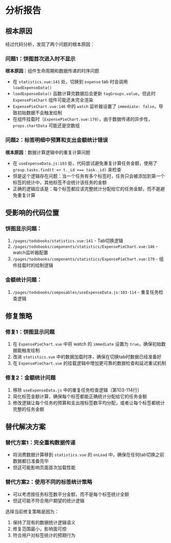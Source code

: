 # 分析报告

## 根本原因

经过代码分析，发现了两个问题的根本原因：

### 问题1：饼图首次进入时不显示

**根本原因**：组件生命周期和数据传递的时序问题
- 在 `statistics.vue:141` 处，切换到 `expense` tab 时会调用 `loadExpenseData()`
- `loadExpenseData()` 函数计算完数据后会更新 `tagGroups.value`，但此时 `ExpensePieChart` 组件可能还未完全渲染
- `ExpensePieChart.vue:146` 中的 `watch` 监听器设置了 `immediate: false`，导致初始数据不会触发绘制
- 在组件挂载时（`ExpensePieChart.vue:179`），由于数据传递的异步性，`props.chartData` 可能还是空数组

### 问题2：标签明细中预算和支出金额统计错误

**根本原因**：数据计算逻辑中的重复计算问题
- 在 `useExpenseData.js:103` 处，代码尝试避免重复计算任务金额，使用了 `group.tasks.find(t => t._id === task._id)` 来检查
- 但是这个逻辑存在问题：当一个任务有多个标签时，任务只会被添加到第一个标签的统计中，其他标签不会统计该任务的金额
- 正确的逻辑应该是：每个标签都应该完整统计分配给它的任务金额，而不是避免重复计算

## 受影响的代码位置

### 饼图显示问题：
1. `/pages/todobooks/statistics.vue:141` - Tab切换逻辑
2. `/pages/todobooks/components/statistics/ExpensePieChart.vue:146` - watch监听器配置
3. `/pages/todobooks/components/statistics/ExpensePieChart.vue:179` - 组件挂载时的绘制逻辑

### 金额统计问题：
1. `/pages/todobooks/composables/useExpenseData.js:103-114` - 重复任务检查逻辑

## 修复策略

### 修复1：饼图显示问题
1. 在 `ExpensePieChart.vue` 中将 watch 的 `immediate` 设置为 `true`，确保初始数据能触发绘制
2. 改进 `statistics.vue` 中的数据加载时序，确保在切换tab时数据已经准备好
3. 在 `ExpensePieChart.vue` 的挂载逻辑中增加更可靠的数据检查和延迟重试机制

### 修复2：金额统计问题
1. 移除 `useExpenseData.js` 中的重复任务检查逻辑（第103-114行）
2. 简化标签金额计算，确保每个标签都能正确统计分配给它的任务金额
3. 修改逻辑让每个任务的预算和支出按标签数平均分配，或者让每个标签都统计完整的任务金额

## 替代解决方案

### 替代方案1：完全重构数据传递
- 将消费数据计算移到 `statistics.vue` 的 `onLoad` 中，确保在任何tab切换之前数据都已准备完毕
- 但这可能影响页面首次加载性能

### 替代方案2：使用不同的标签统计策略
- 可以考虑按任务标签数平分金额，而不是每个标签统计全额
- 但这可能不符合用户期望的统计逻辑

选择当前修复策略是因为：
1. 保持了现有的数据统计逻辑语义
2. 修复范围最小，影响面可控
3. 符合用户对标签统计的预期行为
